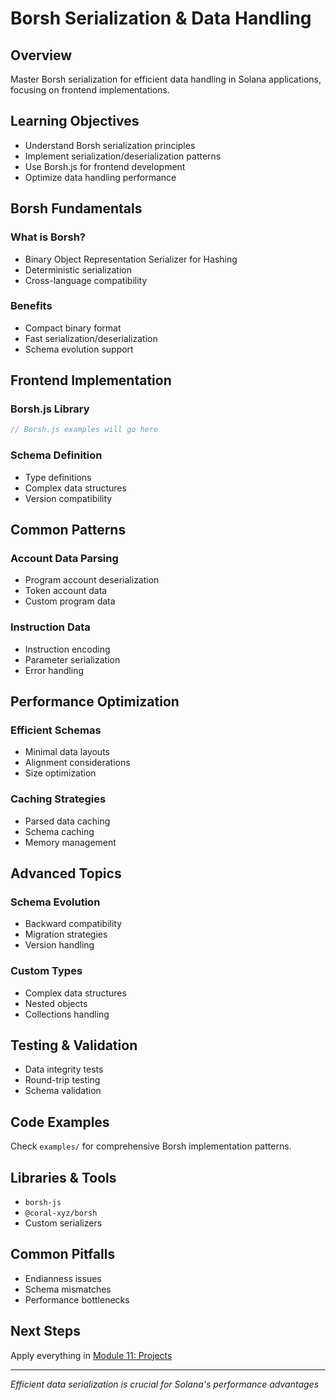 # Borsh Serialization & Data Handling

## Overview
Master Borsh serialization for efficient data handling in Solana applications, focusing on frontend implementations.

## Learning Objectives
- Understand Borsh serialization principles
- Implement serialization/deserialization patterns
- Use Borsh.js for frontend development
- Optimize data handling performance

## Borsh Fundamentals

### What is Borsh?
- Binary Object Representation Serializer for Hashing
- Deterministic serialization
- Cross-language compatibility

### Benefits
- Compact binary format
- Fast serialization/deserialization
- Schema evolution support

## Frontend Implementation

### Borsh.js Library
```typescript
// Borsh.js examples will go here
```

### Schema Definition
- Type definitions
- Complex data structures
- Version compatibility

## Common Patterns

### Account Data Parsing
- Program account deserialization
- Token account data
- Custom program data

### Instruction Data
- Instruction encoding
- Parameter serialization
- Error handling

## Performance Optimization

### Efficient Schemas
- Minimal data layouts
- Alignment considerations
- Size optimization

### Caching Strategies
- Parsed data caching
- Schema caching
- Memory management

## Advanced Topics

### Schema Evolution
- Backward compatibility
- Migration strategies
- Version handling

### Custom Types
- Complex data structures
- Nested objects
- Collections handling

## Testing & Validation
- Data integrity tests
- Round-trip testing
- Schema validation

## Code Examples
Check `examples/` for comprehensive Borsh implementation patterns.

## Libraries & Tools
- `borsh-js`
- `@coral-xyz/borsh`
- Custom serializers

## Common Pitfalls
- Endianness issues
- Schema mismatches
- Performance bottlenecks

## Next Steps
Apply everything in [Module 11: Projects](../11-projects/)

---
*Efficient data serialization is crucial for Solana's performance advantages*
